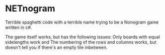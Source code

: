 ﻿# NETnogram

Terrible spaghetti code with a terrible name trying to be a Nonogram game written in c#.

The game itself works, but has the following issues:
Only boards with equal sidelengths work and The numbering of the rows and columns works,
but doesn't tell you if there's an empty tile inbetween.
